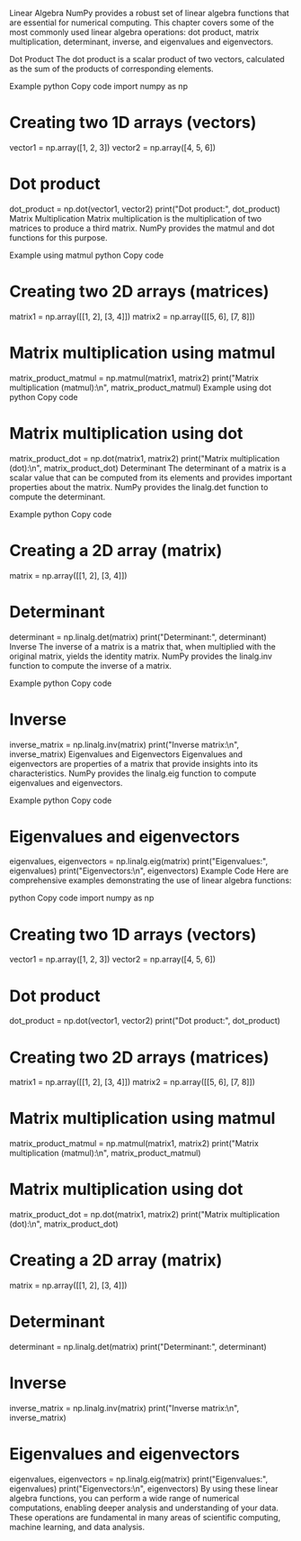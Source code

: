 Linear Algebra
NumPy provides a robust set of linear algebra functions that are essential for numerical computing. This chapter covers some of the most commonly used linear algebra operations: dot product, matrix multiplication, determinant, inverse, and eigenvalues and eigenvectors.

Dot Product
The dot product is a scalar product of two vectors, calculated as the sum of the products of corresponding elements.

Example
python
Copy code
import numpy as np

# Creating two 1D arrays (vectors)
vector1 = np.array([1, 2, 3])
vector2 = np.array([4, 5, 6])

# Dot product
dot_product = np.dot(vector1, vector2)
print("Dot product:", dot_product)
Matrix Multiplication
Matrix multiplication is the multiplication of two matrices to produce a third matrix. NumPy provides the matmul and dot functions for this purpose.

Example using matmul
python
Copy code
# Creating two 2D arrays (matrices)
matrix1 = np.array([[1, 2], [3, 4]])
matrix2 = np.array([[5, 6], [7, 8]])

# Matrix multiplication using matmul
matrix_product_matmul = np.matmul(matrix1, matrix2)
print("Matrix multiplication (matmul):\n", matrix_product_matmul)
Example using dot
python
Copy code
# Matrix multiplication using dot
matrix_product_dot = np.dot(matrix1, matrix2)
print("Matrix multiplication (dot):\n", matrix_product_dot)
Determinant
The determinant of a matrix is a scalar value that can be computed from its elements and provides important properties about the matrix. NumPy provides the linalg.det function to compute the determinant.

Example
python
Copy code
# Creating a 2D array (matrix)
matrix = np.array([[1, 2], [3, 4]])

# Determinant
determinant = np.linalg.det(matrix)
print("Determinant:", determinant)
Inverse
The inverse of a matrix is a matrix that, when multiplied with the original matrix, yields the identity matrix. NumPy provides the linalg.inv function to compute the inverse of a matrix.

Example
python
Copy code
# Inverse
inverse_matrix = np.linalg.inv(matrix)
print("Inverse matrix:\n", inverse_matrix)
Eigenvalues and Eigenvectors
Eigenvalues and eigenvectors are properties of a matrix that provide insights into its characteristics. NumPy provides the linalg.eig function to compute eigenvalues and eigenvectors.

Example
python
Copy code
# Eigenvalues and eigenvectors
eigenvalues, eigenvectors = np.linalg.eig(matrix)
print("Eigenvalues:", eigenvalues)
print("Eigenvectors:\n", eigenvectors)
Example Code
Here are comprehensive examples demonstrating the use of linear algebra functions:

python
Copy code
import numpy as np

# Creating two 1D arrays (vectors)
vector1 = np.array([1, 2, 3])
vector2 = np.array([4, 5, 6])

# Dot product
dot_product = np.dot(vector1, vector2)
print("Dot product:", dot_product)

# Creating two 2D arrays (matrices)
matrix1 = np.array([[1, 2], [3, 4]])
matrix2 = np.array([[5, 6], [7, 8]])

# Matrix multiplication using matmul
matrix_product_matmul = np.matmul(matrix1, matrix2)
print("Matrix multiplication (matmul):\n", matrix_product_matmul)

# Matrix multiplication using dot
matrix_product_dot = np.dot(matrix1, matrix2)
print("Matrix multiplication (dot):\n", matrix_product_dot)

# Creating a 2D array (matrix)
matrix = np.array([[1, 2], [3, 4]])

# Determinant
determinant = np.linalg.det(matrix)
print("Determinant:", determinant)

# Inverse
inverse_matrix = np.linalg.inv(matrix)
print("Inverse matrix:\n", inverse_matrix)

# Eigenvalues and eigenvectors
eigenvalues, eigenvectors = np.linalg.eig(matrix)
print("Eigenvalues:", eigenvalues)
print("Eigenvectors:\n", eigenvectors)
By using these linear algebra functions, you can perform a wide range of numerical computations, enabling deeper analysis and understanding of your data. These operations are fundamental in many areas of scientific computing, machine learning, and data analysis.
